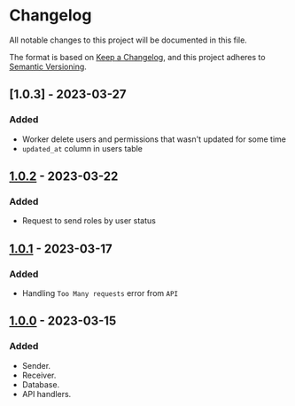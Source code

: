 # Changelog

All notable changes to this project will be documented in this file.

The format is based on [Keep a Changelog](https://keepachangelog.com/en/1.0.0/),
and this project adheres to [Semantic Versioning](https://semver.org/spec/v2.0.0.html).


## [1.0.3] - 2023-03-27

### Added

- Worker delete users and permissions that wasn't updated for some time
- `updated_at` column in users table

## [1.0.2] - 2023-03-22

### Added

- Request to send roles by user status

## [1.0.1] - 2023-03-17

### Added

- Handling `Too Many requests` error from `API`

## [1.0.0] - 2023-03-15

### Added

- Sender.
- Receiver.
- Database.
- API handlers.

[1.0.0]: https://gitlab.com/distributed_lab/acs/github-module/-/tree/feature/review_fixes
[1.0.1]: https://gitlab.com/distributed_lab/acs/gitlab-module/-/compare/feature/review_fixes...feature/many_requests_handle
[1.0.2]: https://gitlab.com/distributed_lab/acs/gitlab-module/-/compare/feature/review_fixes...feature/many_requests_handle
